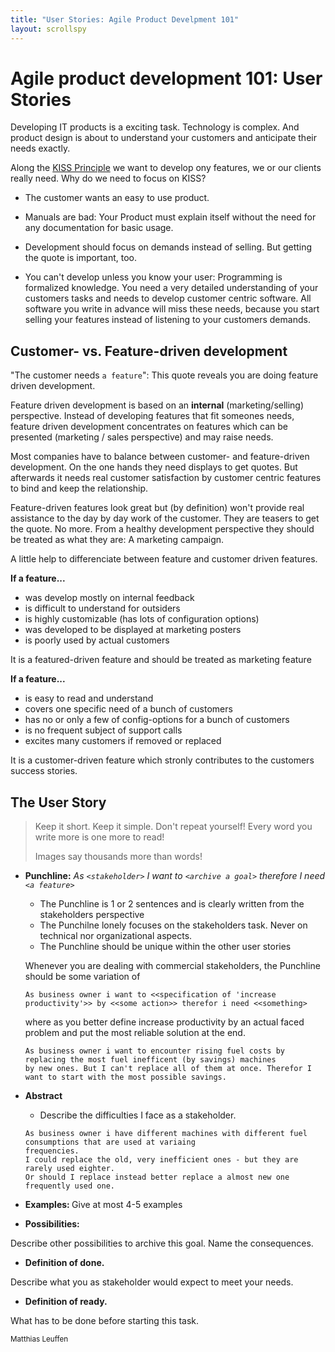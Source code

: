 ```yaml
---
title: "User Stories: Agile Product Develpment 101"
layout: scrollspy
---
```


# Agile product development 101: User Stories

Developing IT products is a exciting task. Technology is complex. And product design 
is about to understand your customers and anticipate their needs exactly.

Along the [KISS Principle](https://en.wikipedia.org/wiki/KISS_principle) we want to develop
ony features, we or our clients really need. Why do we need to focus on KISS?

- The customer wants an easy to use product.

- Manuals are bad: Your Product must explain itself without the need for any
  documentation for basic usage.

- Development should focus on demands instead of selling. But getting the quote
    is important, too.
  
- You can't develop unless you know your user: Programming is formalized knowledge.
  You need a very detailed understanding of your customers tasks and needs to develop
  customer centric software. All software you write in advance will miss these needs,
  because you start selling your features instead of listening to your customers demands.
 

## Customer- vs. Feature-driven development

"The customer needs `a feature`": This quote reveals you are doing feature driven development.

Feature driven development is based on an **internal** (marketing/selling) perspective. Instead of
developing features that fit someones needs, feature driven development concentrates on features 
which can be presented (marketing / sales perspective) and may raise needs.

Most companies have to balance between customer- and feature-driven development. On the one hands
they need displays to get quotes. But afterwards it needs real customer satisfaction by customer
centric features to bind and keep the relationship.

Feature-driven features look great but (by definition) won't provide real assistance to the
day by day work of the customer. They
are teasers to get the quote. No more. From a healthy development perspective they should be treated as what
they are: A marketing campaign.

A little help to differenciate between feature and customer driven features.

**If a feature...**
- was develop mostly on internal feedback
- is difficult to understand for outsiders
- is highly customizable (has lots of configuration options)
- was developed to be displayed at marketing posters
- is poorly used by actual customers

It is a featured-driven feature and should be treated as marketing feature

**If a feature...**
- is easy to read and understand
- covers one specific need of a bunch of customers
- has no or only a few of config-options for a bunch of customers
- is no frequent subject of support calls
- excites many customers if removed or replaced

It is a customer-driven feature which stronly contributes to the customers
success stories.

## The User Story 

> Keep it short. Keep it simple. Don't repeat yourself!
> Every word you write more is one more to read!
>
> Images say thousands more than words!

- <b>Punchline:</b> *As `<stakeholder>` I want to `<archive a goal>` therefore I need `<a feature>`*
    - The Punchline is 1 or 2 sentences and is clearly written from the stakeholders perspective
    - The Punchilne lonely focuses on the stakeholders task. Never on technical nor organizational
      aspects.
    - The Punchline should be unique within the other user stories

    Whenever you are dealing with commercial stakeholders, the Punchline should be some variation of
    
    ```text
    As business owner i want to <<specification of 'increase productivity'>> by <<some action>> therefor i need <<something>
    ```
    where as you better define increase productivity by an actual faced problem and put the most
    reliable solution at the end.
    
    ```
    As business owner i want to encounter rising fuel costs by replacing the most fuel inefficent (by savings) machines 
    by new ones. But I can't replace all of them at once. Therefor I want to start with the most possible savings.
    ```

- <b>Abstract</b>
    - Describe the difficulties I face as a stakeholder.
    
    ```
    As business owner i have different machines with different fuel consumptions that are used at variaing 
    frequencies.
    I could replace the old, very inefficient ones - but they are rarely used eighter.
    Or should I replace instead better replace a almost new one frequently used one.
    ```
    
- <b>Examples: </b> Give at most 4-5 examples

- <b>Possibilities:</b>

Describe other possibilities to archive this goal. Name the consequences.

- <b>Definition of done.</b>

Describe what you as stakeholder would expect to meet your needs.

- <b>Definition of ready.</b>

What has to be done before starting this task.




<small>Matthias Leuffen</small>